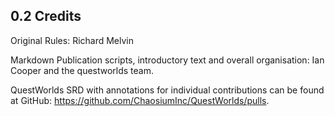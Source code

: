 ## 0.2 Credits

Original Rules: Richard Melvin

Markdown Publication scripts, introductory text and overall organisation: Ian Cooper and the questworlds team.

QuestWorlds SRD with annotations for individual contributions can be found at GitHub: https://github.com/ChaosiumInc/QuestWorlds/pulls.

